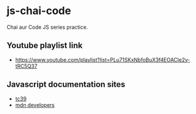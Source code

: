 # js-chai-code
Chai aur Code JS series practice.

## Youtube playlist link
- https://www.youtube.com/playlist?list=PLu71SKxNbfoBuX3f4EOACle2y-tRC5Q37

## Javascript documentation sites
- [tc39](https://tc39.es/)
- [mdn developers](https://developer.mozilla.org/en-US/docs/Web/JavaScript)
